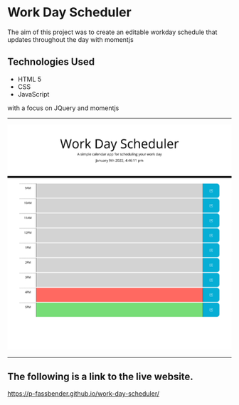 # Work Day Scheduler

The aim of this project was to create an editable workday schedule that updates throughout the day with momentjs

## Technologies Used
* HTML 5
* CSS
* JavaScript

with a focus on JQuery and momentjs

---

![Webpage titled "Work Day Scheduler" features a header that displays the current time, hourly time blocks that are color-coded to indicate whether they're in the past, present, or future, and editable text areas that save info to local storage and persists upon refresh](./assets/images/work-day-scheduler-screenshot.png)

---

## The following is a link to the live website.
https://p-fassbender.github.io/work-day-scheduler/
